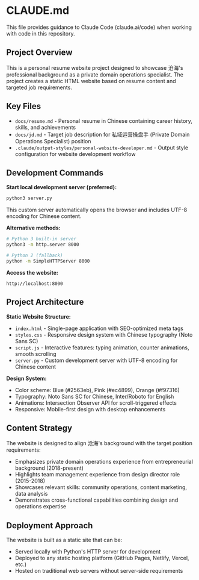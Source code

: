 # CLAUDE.md

This file provides guidance to Claude Code (claude.ai/code) when working with code in this repository.

## Project Overview

This is a personal resume website project designed to showcase 沧海's professional background as a private domain operations specialist. The project creates a static HTML website based on resume content and targeted job requirements.

## Key Files

- `docs/resume.md` - Personal resume in Chinese containing career history, skills, and achievements
- `docs/jd.md` - Target job description for 私域运营操盘手 (Private Domain Operations Specialist) position
- `.claude/output-styles/personal-website-developer.md` - Output style configuration for website development workflow

## Development Commands

**Start local development server (preferred):**
```bash
python3 server.py
```
This custom server automatically opens the browser and includes UTF-8 encoding for Chinese content.

**Alternative methods:**
```bash
# Python 3 built-in server
python3 -m http.server 8000

# Python 2 (fallback)
python -m SimpleHTTPServer 8000
```

**Access the website:**
```
http://localhost:8000
```

## Project Architecture

**Static Website Structure:**
- `index.html` - Single-page application with SEO-optimized meta tags
- `styles.css` - Responsive design system with Chinese typography (Noto Sans SC)
- `script.js` - Interactive features: typing animation, counter animations, smooth scrolling
- `server.py` - Custom development server with UTF-8 encoding for Chinese content

**Design System:**
- Color scheme: Blue (#2563eb), Pink (#ec4899), Orange (#f97316)
- Typography: Noto Sans SC for Chinese, Inter/Roboto for English
- Animations: Intersection Observer API for scroll-triggered effects
- Responsive: Mobile-first design with desktop enhancements

## Content Strategy

The website is designed to align 沧海's background with the target position requirements:
- Emphasizes private domain operations experience from entrepreneurial background (2018-present)  
- Highlights team management experience from design director role (2015-2018)
- Showcases relevant skills: community operations, content marketing, data analysis
- Demonstrates cross-functional capabilities combining design and operations expertise

## Deployment Approach

The website is built as a static site that can be:
- Served locally with Python's HTTP server for development
- Deployed to any static hosting platform (GitHub Pages, Netlify, Vercel, etc.)
- Hosted on traditional web servers without server-side requirements